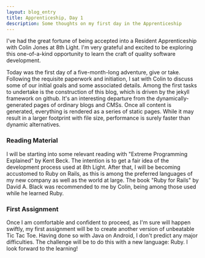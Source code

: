 ```yaml
---
layout: blog_entry
title: Apprenticeship, Day 1
description: Some thoughts on my first day in the Apprenticeship
---
```

I've had the great fortune of being accepted into a Resident Apprenticeship with Colin Jones at 8th Light. I'm very grateful and excited to be exploring this one-of-a-kind opportunity to learn the craft of quality software development.

Today was the first day of a five-month-long adventure, give or take. Following the requisite paperwork and initiation, I sat with Colin to discuss some of our initial goals and some associated details. Among the first tasks to undertake is the construction of this blog, which is driven by the jekyll framework on github. It's an interesting departure from the dynamically-generated pages of ordinary blogs and CMSs. Once all content is generated, everything is rendered as a series of static pages. While it may result in a larger footprint with file size, performance is surely faster than dynamic alternatives.

### Reading Material
I will be starting into some relevant reading with "Extreme Programming Explained" by Kent Beck. The intention is to get a fair idea of the development process used at 8th Light. After that, I will be becoming accustomed to Ruby on Rails, as this is among the preferred languages of my new company as well as the world at large. The book "Ruby for Rails" by David A. Black was recommended to me by Colin, being among those used while he learned Ruby.

### First Assignment
Once I am comfortable and confident to proceed, as I'm sure will happen swiftly, my first assignment will be to create another version of unbeatable Tic Tac Toe. Having done so with Java on Android, I don't predict any major difficulties. The challenge will be to do this with a new language: Ruby. I look forward to the learning!
